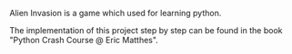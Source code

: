 Alien Invasion is a game which used for learning python.

The implementation of this project step by step can be found in the book "Python Crash Course @ Eric Matthes".
